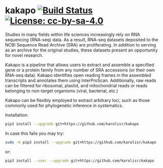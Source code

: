 # kakapo [![Build Status](https://travis-ci.com/karolisr/kakapo.svg?branch=master)](https://travis-ci.com/karolisr/kakapo) [![License: cc-by-sa-4.0](https://i.creativecommons.org/l/by-sa/4.0/80x15.png)](http://creativecommons.org/licenses/by-sa/4.0/)

Studies in many fields within life sciences increasingly rely on RNA sequencing (RNA-seq) data. As a result, RNA-seq datasets deposited to the NCBI Sequence Read Archive (SRA) are proliferating. In addition to serving as an archive for the original studies, these datasets present an opportunity for novel research.

Kakapo is a pipeline that allows users to extract and assemble a specified gene or a protein family from any number of SRA accessions (or their own RNA-seq data). Kakapo identifies open reading frames in the assembled transcripts and annotates them using InterProScan. Additionally, raw reads can be filtered for ribosomal, plastid, and mitochondrial reads or reads belonging to non-target organisms (viral, bacterial, etc.)

Kakapo can be flexibly employed to extract arbitrary loci, such as those commonly used for phylogenetic inference in systematics.

Installation:

```bash
pip3 install --upgrade git+https://github.com/karolisr/kakapo
```

In case this fails you may try:

```bash
sudo -H pip3 install --upgrade git+https://github.com/karolisr/kakapo
```

or:

```bash
pip3 install --user --upgrade git+https://github.com/karolisr/kakapo
```
